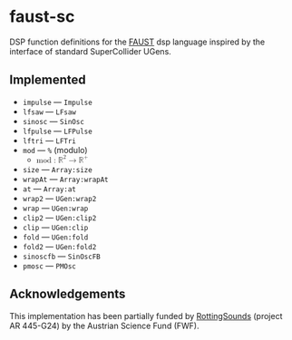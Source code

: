 # faust-sc

DSP function definitions for the [FAUST](https://faustdoc.grame.fr/) dsp language inspired by the interface of standard SuperCollider UGens.

## Implemented

+ `impulse` — `Impulse`
+ `lfsaw` — `LFsaw`
+ `sinosc` — `SinOsc`
+ `lfpulse` — `LFPulse`
+ `lftri` — `LFTri`
+ `mod` — `%` (modulo)
    + <math xmlns="http://www.w3.org/1998/Math/MathML"> <mstyle displaystyle="true"> <mi> mod </mi> <mo> : </mo> <msup> <mrow> <mtext> &#x211D;<!--double-struck capital R--> </mtext> </mrow> <mrow> <mn> 2 </mn> </mrow> </msup> <mo> &#x2192;<!--rightwards arrow--> </mo> <msup> <mrow> <mtext> &#x211D;<!--double-struck capital R--> </mtext> </mrow> <mrow> <mo> + </mo> </mrow> </msup> </mstyle> </math>
+ `size` — `Array:size`
+ `wrapAt` — `Array:wrapAt`
+ `at` — `Array:at`
+ `wrap2` — `UGen:wrap2`
+ `wrap` — `UGen:wrap`
+ `clip2` — `UGen:clip2`
+ `clip` — `UGen:clip`
+ `fold` — `UGen:fold`
+ `fold2` — `UGen:fold2`
+ `sinoscfb` — `SinOscFB`
+ `pmosc` — `PMOsc`

## Acknowledgements

This implementation has been partially funded by [RottingSounds](http://rottingsounds.org) (project AR 445-G24) by the Austrian Science Fund (FWF).
